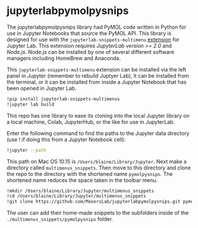 # jupyterlabpymolpysnips

The jupyterlabpymolpysnips library had PyMOL code written in Python for use in Jupyter Notebooks that source the PyMOL API.
This library is designed for use with the `jupyterlab-snippets-multimenu` [extension](https://github.com/kuanpern/jupyterlab-snippets-multimenus) for Jupyter Lab.
This extension requires *JupyterLab version >= 2.0* and *Node.js*.
Node.js can be installed by one of several different software managers including HomeBrew and Anaconda.

This `jupyterlab-snippets-multimenu` extension can be installed via the left panel in Jupyter (remember to rebuild Juptyer Lab), it can be installed from the terminal, or it can be installed from inside a Jupyter Notebook that has been opened in Jupyter Lab.

```bash
!pip install jupyterlab-snippets-multimenus
!jupyter lab build
```

This repo has one library to ease its cloning into the local Jupyter library on a local machine,  Colab, JupyterHub, or the like for use in JupyterLab.


Enter the following command to find the paths to the Jupyter data directory (use ! if doing this from a Jupyter Notebook cell):

```bash
!jupyter --path
```

This path on Mac OS 10.15 is `/Users/blaine/Library/Jupyter`.
Next make a directory called `multimenus_snippets`.
Then move to this directory and clone the repo to the directory with the shortened name `pymolpysnips`.
The shortened name reduces the space taken in the toolbar menu.

```bash
!mkdir /Users/blaine/Library/Jupyter/multimenus_snippets
!cd /Users/blaine/Library/Jupyter/multimenus_snippets
!git clone https://github.com/MooersLab/jupyterlabpymolpysnips.git pymolpysnips
```

The user can add their home-made snippets to the subfolders inside of the `./multimenus_snippets/pymolpysnips` folder.
